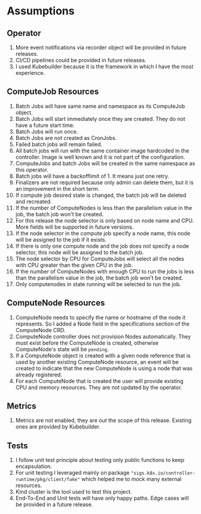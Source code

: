 # Assumptions

## Operator
1. More event notifications via recorder object will be provided in future releases.
2. CI/CD pipelines could be provided in future releases.
3. I used Kubebuilder because it is the framework in which I have the most experience.

## ComputeJob Resources
1. Batch Jobs will have same name and namespace as its ComputeJob object.
2. Batch Jobs will start immediately once they are created. They do not have a future start time.
3. Batch Jobs will run once.
4. Batch Jobs are not created as CronJobs.
5. Failed batch jobs will remain failed.
6. All batch jobs will run with the same container image hardcoded in the controller. Image is well known and it is not part of the configuration.
7. ComputeJobs and batch Jobs will be created in the same namespace as this operator.
8. Batch jobs will have a backofflimit of 1. It means just one retry.
9. Finalizers are not required because only admin can delete them, but it is an improvement in the short term.
10. If compute job desired state is changed, the batch job will be deleted and recreated.
11. If the number of ComputeNodes is less than the parallelism value in the job, the batch job won't be created.
12. For this release the node selector is only based on node name and CPU. More fields will be supported in future versions.
13. If the node selector in the compute job specify a node name, this node will be assigned to the job if it exists.
14. If there is only one compute node and the job does not specify a node selector, this node will be assigned to the batch job.
15. The node selector by CPU for ComputeJobs will select all the nodes with CPU greater than the given CPU in the job.
16. If the number of ComputeNodes with enough CPU to run the jobs is less than the parallelism value in the job, the batch job won't be created.
17. Only computenodes in state running will be selected to run the job.

## ComputeNode Resources
1. ComputeNode needs to specify the name or hostname of the node it represents. So I added a Node field in the specifications section of the ComputeNode CRD.
2. ComputeNode controller does not provision Nodes automatically. They must exist before the ComputeNode is created, otherwise ComputeNode's state will be `pending`.
3. If a ComputeNode object is created with a given node reference that is used by another existing ComputeNode resource, an event will be created to indicate that the new ComputeNode is using a node that was already registered.
4. For each ComputeNode that is created the user will provide existing CPU and memory resources. They are not updated by the operator.

## Metrics
1. Metrics are not enabled, they are out the scope of this release. Existing ones are provided by Kubebuilder.

## Tests
1. I follow unit test principle about testing only public functions to keep encapsulation.
2. For unit testing I leveraged mainly on package `"sigs.k8s.io/controller-runtime/pkg/client/fake"` which helped me to mock many external resources.
3. Kind cluster is the tool used to test this project.
4. End-To-End and Unit tests will have only happy paths. Edge cases will be provided in a future release.